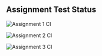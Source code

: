 ## Assignment Test Status

![Assignment 1 CI](https://github.com/asa413/c756-exer/actions/workflows/ci-a1.yml/badge.svg)

![Assignment 2 CI](https://github.com/asa413/c756-exer/actions/workflows/ci-a2.yml/badge.svg)

![Assignment 3 CI](https://github.com/asa413/c756-exer/actions/workflows/ci-a3.yml/badge.svg)
